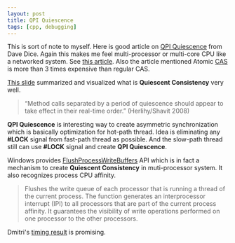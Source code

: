 ```yaml
---
layout: post
title: QPI Quiescence
tags: [cpp, debugging]
---
```


This is sort of note to myself. Here is good article on [QPI Quiescence](https://blogs.oracle.com/dave/qpi-quiescence) from Dave Dice. Again this makes me feel multi-processor or multi-core CPU like a networked system. See [this article](http://queue.acm.org/detail.cfm?id=2492433). Also the article mentioned Atomic [CAS](https://en.wikipedia.org/wiki/Compare-and-swap) is more than 3 times expensive than regular CAS.

[This slide](http://fpl.cs.depaul.edu/jriely/papers/2014-qqc-talk.pdf) summarized and visualized what is **Quiescent Consistency** very well.
> “Method calls separated by a period of quiescence should appear to
> take effect in their real-time order.”
> (Herlihy/Shavit 2008)

**QPI Quiescence** is interesting way to create asymmetric synchronization which is basically optimization for hot-path thread. Idea is eliminating any __#LOCK__ signal from fast-path thread as possible. And the slow-path thread still can use __#LOCK__ signal and create **QPI Quiescence**.

Windows provides [FlushProcessWriteBuffers](https://msdn.microsoft.com/en-us/library/windows/desktop/ms683148(v=vs.85).aspx) API which is in fact a mechanism to create **Quiescent Consistency** in muti-processor system. It also recognizes process CPU affinity.
> Flushes the write queue of each processor that is running a thread of the current process.
> The function generates an interprocessor interrupt (IPI) to all processors that are part of the current process affinity. It guarantees the visibility of write operations performed on one processor to the other processors.

Dmitri's [timing result](https://groups.google.com/d/msg/lock-free/yMhzBnaOLMM/cUcLD2k41qsJ) is promising.